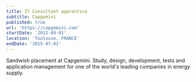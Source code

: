 ```yaml
---
title: IT Consultant apprentice
subtitle: Capgemini
published: true
url: 'https://capgemini.com'
startDate: '2012-09-01'
location: 'Toulouse, FRANCE'
endDate: '2015-07-01'
---
```

Sandwish placement at Capgemini. Study, design, development, tests and application management for one of the world's leading companies in energy supply.